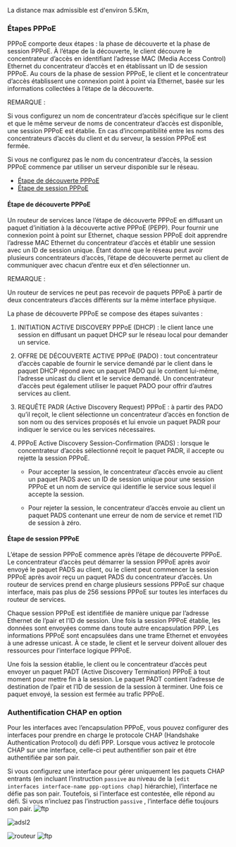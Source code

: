 La distance max admissible est d'environ 5.5Km, 

### Étapes PPPoE

PPPoE comporte deux étapes : la phase de découverte et la phase de session PPPoE. À l’étape de la découverte, le client découvre le concentrateur d’accès en identifiant l’adresse MAC (Media Access Control) Ethernet du concentrateur d’accès et en établissant un ID de session PPPoE. Au cours de la phase de session PPPoE, le client et le concentrateur d’accès établissent une connexion point à point via Ethernet, basée sur les informations collectées à l’étape de la découverte.

REMARQUE : 

Si vous configurez un nom de concentrateur d’accès spécifique sur le client et que le même serveur de noms de concentrateur d’accès est disponible, une session PPPoE est établie. En cas d’incompatibilité entre les noms des concentrateurs d’accès du client et du serveur, la session PPPoE est fermée.

Si vous ne configurez pas le nom du concentrateur d’accès, la session PPPoE commence par utiliser un serveur disponible sur le réseau.

-   [Étape de découverte PPPoE](https://www.juniper.net/documentation/fr/fr/software/junos/interfaces-ethernet/topics/topic-map/pppoe-interfaces.html#interfaces-pppoe-overview__d91600e102)
-   [Étape de session PPPoE](https://www.juniper.net/documentation/fr/fr/software/junos/interfaces-ethernet/topics/topic-map/pppoe-interfaces.html#interfaces-pppoe-overview__d91600e132)

#### Étape de découverte PPPoE

Un routeur de services lance l’étape de découverte PPPoE en diffusant un paquet d’initiation à la découverte active PPPoE (PEPP). Pour fournir une connexion point à point sur Ethernet, chaque session PPPoE doit apprendre l’adresse MAC Ethernet du concentrateur d’accès et établir une session avec un ID de session unique. Étant donné que le réseau peut avoir plusieurs concentrateurs d’accès, l’étape de découverte permet au client de communiquer avec chacun d’entre eux et d’en sélectionner un.

REMARQUE : 

Un routeur de services ne peut pas recevoir de paquets PPPoE à partir de deux concentrateurs d’accès différents sur la même interface physique.

La phase de découverte PPPoE se compose des étapes suivantes :

1.  INITIATION ACTIVE DISCOVERY PPPoE (DHCP) : le client lance une session en diffusant un paquet DHCP sur le réseau local pour demander un service.
    
2.  OFFRE DE DÉCOUVERTE ACTIVE PPPoE (PADO) : tout concentrateur d’accès capable de fournir le service demandé par le client dans le paquet DHCP répond avec un paquet PADO qui le contient lui-même, l’adresse unicast du client et le service demandé. Un concentrateur d’accès peut également utiliser le paquet PADO pour offrir d’autres services au client.
    
3.  REQUÊTE PADR (Active Discovery Request) PPPoE : à partir des PADO qu’il reçoit, le client sélectionne un concentrateur d’accès en fonction de son nom ou des services proposés et lui envoie un paquet PADR pour indiquer le service ou les services nécessaires.
    
4.  PPPoE Active Discovery Session-Confirmation (PADS) : lorsque le concentrateur d’accès sélectionné reçoit le paquet PADR, il accepte ou rejette la session PPPoE.
    
    -   Pour accepter la session, le concentrateur d’accès envoie au client un paquet PADS avec un ID de session unique pour une session PPPoE et un nom de service qui identifie le service sous lequel il accepte la session.
        
    -   Pour rejeter la session, le concentrateur d’accès envoie au client un paquet PADS contenant une erreur de nom de service et remet l’ID de session à zéro.
        

#### Étape de session PPPoE

L’étape de session PPPoE commence après l’étape de découverte PPPoE. Le concentrateur d’accès peut démarrer la session PPPoE après avoir envoyé le paquet PADS au client, ou le client peut commencer la session PPPoE après avoir reçu un paquet PADS du concentrateur d’accès. Un routeur de services prend en charge plusieurs sessions PPPoE sur chaque interface, mais pas plus de 256 sessions PPPoE sur toutes les interfaces du routeur de services.

Chaque session PPPoE est identifiée de manière unique par l’adresse Ethernet de l’pair et l’ID de session. Une fois la session PPPoE établie, les données sont envoyées comme dans toute autre encapsulation PPP. Les informations PPPoE sont encapsulées dans une trame Ethernet et envoyées à une adresse unicast. À ce stade, le client et le serveur doivent allouer des ressources pour l’interface logique PPPoE.

Une fois la session établie, le client ou le concentrateur d’accès peut envoyer un paquet PADT (Active Discovery Termination) PPPoE à tout moment pour mettre fin à la session. Le paquet PADT contient l’adresse de destination de l’pair et l’ID de session de la session à terminer. Une fois ce paquet envoyé, la session est fermée au trafic PPPoE.

### Authentification CHAP en option

Pour les interfaces avec l’encapsulation PPPoE, vous pouvez configurer des interfaces pour prendre en charge le protocole CHAP (Handshake Authentication Protocol) du défi PPP. Lorsque vous activez le protocole CHAP sur une interface, celle-ci peut authentifier son pair et être authentifiée par son pair.

Si vous configurez une interface pour gérer uniquement les paquets CHAP entrants (en incluant l’instruction `passive` au niveau de la `[edit interfaces interface-name ppp-options chap]` hiérarchie), l’interface ne défie pas son pair. Toutefois, si l’interface est contestée, elle répond au défi. Si vous n’incluez pas l’instruction `passive` , l’interface défie toujours son pair.
![ftp](img0.jpeg)

![adsl2](img1.jpeg)


![routeur](routeur.png)
![ftp](ftp.jpeg)